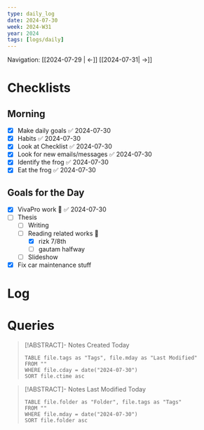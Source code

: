 ```yaml
---
type: daily_log
date: 2024-07-30
week: 2024-W31
year: 2024
tags: [logs/daily]
---
```

Navigation: [[2024-07-29 | <-]] [[2024-07-31| ->]]

# Checklists
## Morning
- [x] Make daily goals ✅ 2024-07-30
- [x] Habits ✅ 2024-07-30
- [x] Look at Checklist ✅ 2024-07-30
- [x] Look for new emails/messages ✅ 2024-07-30
- [x] Identify the frog ✅ 2024-07-30
- [x] Eat the frog ✅ 2024-07-30

## Goals for the Day
- [x] VivaPro work 🐸 ✅ 2024-07-30
- [ ] Thesis
	- [ ] Writing
	- [ ] Reading related works 🐸
		- [x] rizk 7/8th
		- [ ] gautam halfway
	- [ ] Slideshow
- [x] Fix car maintenance stuff

# Log

# Queries
> [!ABSTRACT]- Notes Created Today
> ```dataview
> TABLE file.tags as "Tags", file.mday as "Last Modified"
> FROM ""
> WHERE file.cday = date("2024-07-30")
> SORT file.ctime asc
> ```

> [!ABSTRACT]- Notes Last Modified Today
> ```dataview
> TABLE file.folder as "Folder", file.tags as "Tags"
> FROM ""
> WHERE file.mday = date("2024-07-30")
> SORT file.folder asc
> ```
